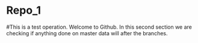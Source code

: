 # Repo_1
#This is a test operation. 
Welcome to Github.
In this second section we are checking if anything done on master data will after the branches.
